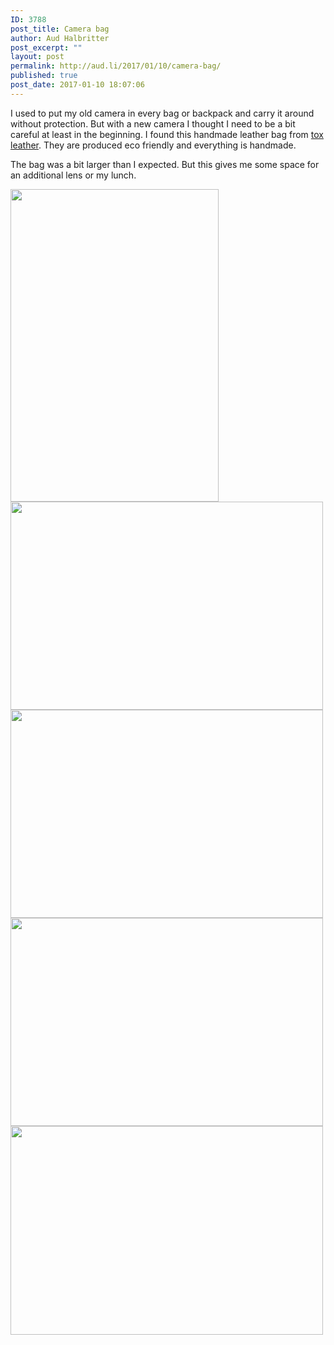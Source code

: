 ```yaml
---
ID: 3788
post_title: Camera bag
author: Aud Halbritter
post_excerpt: ""
layout: post
permalink: http://aud.li/2017/01/10/camera-bag/
published: true
post_date: 2017-01-10 18:07:06
---
```

I used to put my old camera in every bag or backpack and carry it around without protection. But with a new camera I thought I need to be a bit careful at least in the beginning. I found this handmade leather bag from <a href="http://toxleather.com">tox leather</a>. They are produced eco friendly and everything is handmade.

The bag was a bit larger than I expected. But this gives me some space for an additional lens or my lunch.

<a href="http://aud.li/wp-content/uploads/2017/01/MG_6153.jpg"><img class="alignnone size-medium wp-image-3789" src="http://aud.li/wp-content/uploads/2017/01/MG_6153-333x500.jpg" alt="" width="333" height="500" /></a> <a href="http://aud.li/wp-content/uploads/2017/01/MG_6154.jpg"><img class="alignnone size-medium wp-image-3790" src="http://aud.li/wp-content/uploads/2017/01/MG_6154-500x333.jpg" alt="" width="500" height="333" /></a> <a href="http://aud.li/wp-content/uploads/2017/01/MG_6155.jpg"><img class="alignnone size-medium wp-image-3791" src="http://aud.li/wp-content/uploads/2017/01/MG_6155-500x333.jpg" alt="" width="500" height="333" /></a> <a href="http://aud.li/wp-content/uploads/2017/01/MG_6159.jpg"><img class="alignnone size-medium wp-image-3792" src="http://aud.li/wp-content/uploads/2017/01/MG_6159-500x333.jpg" alt="" width="500" height="333" /></a> <a href="http://aud.li/wp-content/uploads/2017/01/MG_6162-2.jpg"><img class="alignnone size-medium wp-image-3793" src="http://aud.li/wp-content/uploads/2017/01/MG_6162-2-500x334.jpg" alt="" width="500" height="334" /></a>